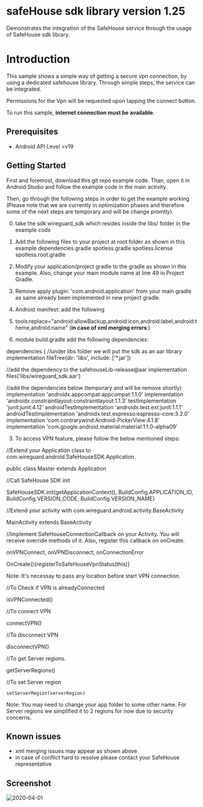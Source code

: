safeHouse sdk library version 1.25
==================================

Demonstrates the integration of the SafeHouse service through the usage of SafeHouse sdk library.


Introduction
============

This sample shows a simple way of getting a secure vpn connection, by using a dedicated safehouse library.
Through simple steps, the service can be integrated.

Permissions for the Vpn will be requested upon tapping the connect button.

To run this sample, **internet connection must be available**.


Prerequisites
--------------
- Android API Level >v19

Getting Started
---------------

First and foremost, download this git repo example code.
Than, open it in Android Studio and follow the example code in the main activity.

Then, go through the following steps in order to get the example working
(Please note that we are currently in optimization phases and therefore some of the next steps are temporary and will be change promtly).

0. take the sdk wireguard_sdk which resides inside the libs/ folder in the example code
1. Add the following files to your project at root folder as shown in this example
   dependencies.gradle
   spotless.gradle
   spotless.license
   spotless.root.gradle

2. Modify your application/project gradle to the gradle as shown in this example. Also, change your main module name at line 49 in Project Gradle.

3. Remove apply plugin: 'com.android.application' from your main gradle as same already been implemented in new project gradle.

4. Android manifest: add the following

  1. tools:replace="android:allowBackup,android:icon,android:label,android:theme,android:name" (**in case of xml merging errors**:)


5. module build.gradle
add the following dependencies:

dependencies {
//under libs folder we will put the sdk as an aar library
 implementation fileTree(dir: 'libs', include: ['*.jar'])

//add the dependency to the safehouseLib-release@aar
  implementation files('libs/wireguard_sdk.aar')

//add the dependencies below (temporary and will be remove shortly)
implementation 'androidx.appcompat:appcompat:1.1.0'
implementation 'androidx.constraintlayout:constraintlayout:1.1.3'
testImplementation 'junit:junit:4.12'
androidTestImplementation 'androidx.test.ext:junit:1.1.1'
androidTestImplementation 'androidx.test.espresso:espresso-core:3.2.0'
implementation 'com.contrarywind:Android-PickerView:4.1.8'
implementation 'com.google.android.material:material:1.1.0-alpha09'


3. To access VPN feature, please follow the below mentioned steps:

  //Extend your Application class to com.wireguard.android.SafeHouseSDK.Application.
  
  public class Master extends Application
  
  //Call SafeHouse SDK init
  
  SafeHouseSDK.init(getApplicationContext(), BuildConfig.APPLICATION_ID, BuildConfig.VERSION_CODE, BuildConfig.VERSION_NAME)
  
  //Extend your activity with com.wireguard.android.activity.BaseActivity
  
   MainActivity extends BaseActivity

  //Implement SafeHouseConnectionCallback on your Activity. You will receive override methods of it. Also, register this callback on onCreate.
  
   onVPNConnect, onVPNDisconnect, onConnectionError

   OnCreate(){registerToSafeHouseVpnStatus(this)}

   
   Note: It's necessay to pass any location before start VPN connection.
   
   //To Check if VPN is alreadyConnected
   
   isVPNConnected()
   
   //To connect VPN

   connectVPN()
   
   //To disconnect VPN
   
   disconnectVPN()

  //To get Server regions.

  getServerRegions()


   //To set Server region

    setServerRegion(serverRegion)
  
Note: You may need to change your app folder to some other name.
      For Server regions we simplified it to 2 regions for now due to security concerns.

Known issues
------------
- xml merging issues may appear as shown above
- in case of conflict hard to resolve please contact your SafeHouse representative
    
Screenshot
----------

![2020-04-01](https://user-images.githubusercontent.com/27682184/78152594-a6f0d800-7457-11ea-81f9-dbba94163788.jpg)
  

